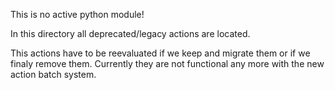 This is no active python module!

In this directory all deprecated/legacy actions are located.

This actions have to be reevaluated if we keep and migrate them or if we finaly remove them.
Currently they are not functional any more with the new action batch system.